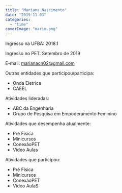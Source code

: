 ```yaml
---
title: "Mariana Nascimento"
date: "2019-11-03"
categories: 
  - "time"
coverImage: "marim.png"
---
```


Ingresso na UFBA: 2018.1

Ingresso no PET: Setembro de 2019

E-mail: [marianacn02@gmail.com](mailto:marianacn02@gmail.com)

Outras entidades que participou/participa:

- Onda Eletrica
- CAEEL

Atividades lideradas:

- ABC da Engenharia
- Grupo de Pesquisa em Empoderamento Feminino

Atividades que desempenha atualmente:

- Pré Física
- Minicursos
- ConexãoPET
- Video Aulas

Atividades que participou:

- Pré Física
- Minicursos
- ConexãoPET
- Video AulaS

